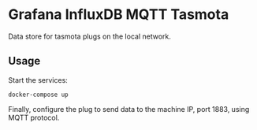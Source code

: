 # Grafana InfluxDB MQTT Tasmota

Data store for tasmota plugs on the local network.

## Usage

Start the services:
```
docker-compose up
```

Finally, configure the plug to send data to the machine IP, port 1883, using MQTT protocol.
